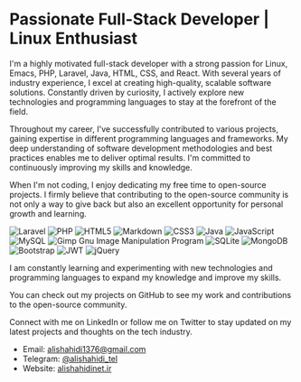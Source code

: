 # Passionate Full-Stack Developer | Linux Enthusiast
I'm a highly motivated full-stack developer with a strong passion for Linux, Emacs, PHP, Laravel, Java, HTML, CSS, and React. With several years of industry experience, I excel at creating high-quality, scalable software solutions. Constantly driven by curiosity, I actively explore new technologies and programming languages to stay at the forefront of the field.

Throughout my career, I've successfully contributed to various projects, gaining expertise in different programming languages and frameworks. My deep understanding of software development methodologies and best practices enables me to deliver optimal results. I'm committed to continuously improving my skills and knowledge.

When I'm not coding, I enjoy dedicating my free time to open-source projects. I firmly believe that contributing to the open-source community is not only a way to give back but also an excellent opportunity for personal growth and learning.

![Laravel](https://img.shields.io/badge/laravel-%23FF2D20.svg?style=for-the-badge&logo=laravel&logoColor=white) ![PHP](https://img.shields.io/badge/php-%23777BB4.svg?style=for-the-badge&logo=php&logoColor=white) ![HTML5](https://img.shields.io/badge/html5-%23E34F26.svg?style=for-the-badge&logo=html5&logoColor=white) ![Markdown](https://img.shields.io/badge/markdown-%23000000.svg?style=for-the-badge&logo=markdown&logoColor=white) ![CSS3](https://img.shields.io/badge/css3-%231572B6.svg?style=for-the-badge&logo=css3&logoColor=white) ![Java](https://img.shields.io/badge/java-%23ED8B00.svg?style=for-the-badge&logo=java&logoColor=white) ![JavaScript](https://img.shields.io/badge/javascript-%23323330.svg?style=for-the-badge&logo=javascript&logoColor=%23F7DF1E) ![MySQL](https://img.shields.io/badge/mysql-%2300f.svg?style=for-the-badge&logo=mysql&logoColor=white) ![Gimp Gnu Image Manipulation Program](https://img.shields.io/badge/Gimp-657D8B?style=for-the-badge&logo=gimp&logoColor=FFFFFF) ![SQLite](https://img.shields.io/badge/sqlite-%2307405e.svg?style=for-the-badge&logo=sqlite&logoColor=white) ![MongoDB](https://img.shields.io/badge/MongoDB-%234ea94b.svg?style=for-the-badge&logo=mongodb&logoColor=white) ![Bootstrap](https://img.shields.io/badge/bootstrap-%23563D7C.svg?style=for-the-badge&logo=bootstrap&logoColor=white) ![JWT](https://img.shields.io/badge/JWT-black?style=for-the-badge&logo=JSON%20web%20tokens) ![jQuery](https://img.shields.io/badge/jquery-%230769AD.svg?style=for-the-badge&logo=jquery&logoColor=white)

I am constantly learning and experimenting with new technologies and programming languages to expand my knowledge and improve my skills.

You can check out my projects on GitHub to see my work and contributions to the open-source community.

Connect with me on LinkedIn or follow me on Twitter to stay updated on my latest projects and thoughts on the tech industry.

- Email: [alishahidi1376@gmail.com](mailto:alishahidi1376@gmail.com)
- Telegram: [@alishahidi_tel](https://t.me/alishahidi_tel)
- Website: [alishahidinet.ir](http://alishahidinet.ir)
